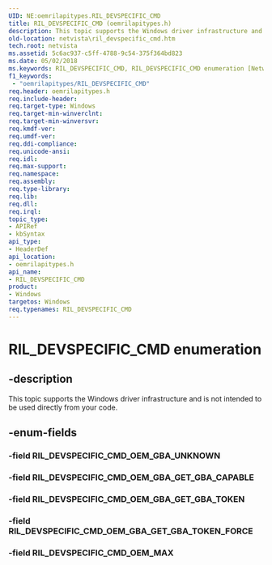 ```yaml
---
UID: NE:oemrilapitypes.RIL_DEVSPECIFIC_CMD
title: RIL_DEVSPECIFIC_CMD (oemrilapitypes.h)
description: This topic supports the Windows driver infrastructure and is not intended to be used directly from your code.
old-location: netvista\ril_devspecific_cmd.htm
tech.root: netvista
ms.assetid: 5c6ac937-c5ff-4788-9c54-375f364bd823
ms.date: 05/02/2018
ms.keywords: RIL_DEVSPECIFIC_CMD, RIL_DEVSPECIFIC_CMD enumeration [Network Drivers Starting with Windows Vista], RIL_DEVSPECIFIC_CMD_OEM_GBA_GET_GBA_CAPABLE, RIL_DEVSPECIFIC_CMD_OEM_GBA_GET_GBA_TOKEN, RIL_DEVSPECIFIC_CMD_OEM_GBA_GET_GBA_TOKEN_FORCE, RIL_DEVSPECIFIC_CMD_OEM_GBA_UNKNOWN, RIL_DEVSPECIFIC_CMD_OEM_MAX, netvista.ril_devspecific_cmd, oemrilapitypes/RIL_DEVSPECIFIC_CMD, oemrilapitypes/RIL_DEVSPECIFIC_CMD_OEM_GBA_GET_GBA_CAPABLE, oemrilapitypes/RIL_DEVSPECIFIC_CMD_OEM_GBA_GET_GBA_TOKEN, oemrilapitypes/RIL_DEVSPECIFIC_CMD_OEM_GBA_GET_GBA_TOKEN_FORCE, oemrilapitypes/RIL_DEVSPECIFIC_CMD_OEM_GBA_UNKNOWN, oemrilapitypes/RIL_DEVSPECIFIC_CMD_OEM_MAX
f1_keywords:
 - "oemrilapitypes/RIL_DEVSPECIFIC_CMD"
req.header: oemrilapitypes.h
req.include-header: 
req.target-type: Windows
req.target-min-winverclnt: 
req.target-min-winversvr: 
req.kmdf-ver: 
req.umdf-ver: 
req.ddi-compliance: 
req.unicode-ansi: 
req.idl: 
req.max-support: 
req.namespace: 
req.assembly: 
req.type-library: 
req.lib: 
req.dll: 
req.irql: 
topic_type:
- APIRef
- kbSyntax
api_type:
- HeaderDef
api_location:
- oemrilapitypes.h
api_name:
- RIL_DEVSPECIFIC_CMD
product:
- Windows
targetos: Windows
req.typenames: RIL_DEVSPECIFIC_CMD
---
```


# RIL_DEVSPECIFIC_CMD enumeration


## -description


This topic supports the Windows driver infrastructure and is not intended to be used directly from your code.


## -enum-fields




### -field RIL_DEVSPECIFIC_CMD_OEM_GBA_UNKNOWN


### -field RIL_DEVSPECIFIC_CMD_OEM_GBA_GET_GBA_CAPABLE


### -field RIL_DEVSPECIFIC_CMD_OEM_GBA_GET_GBA_TOKEN


### -field RIL_DEVSPECIFIC_CMD_OEM_GBA_GET_GBA_TOKEN_FORCE


### -field RIL_DEVSPECIFIC_CMD_OEM_MAX

